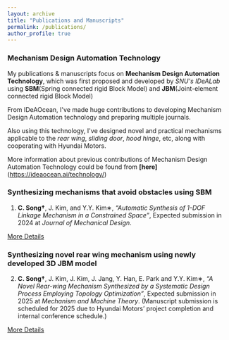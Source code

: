 ```yaml
---
layout: archive
title: "Publications and Manuscripts"
permalink: /publications/
author_profile: true
---
```


### Mechanism Design Automation Technology
My publications & manuscripts focus on **Mechanism Design Automation Technology**, which was first proposed and developed by *SNU's IDeALab* using **SBM**(Spring connected rigid Block Model) and **JBM**(Joint-element connected rigid
Block Model)

From IDeAOcean, I've made huge contributions to developing Mechanism Design Automation technology and preparing multiple journals.

Also using this technology, I've designed novel and practical mechanisms applicable to the *rear wing*, *sliding door*, *hood hinge*, etc, along with cooperating with Hyundai Motors.

More information about previous contributions of Mechanism Design Automation Technology could be found from **[here]**(https://ideaocean.ai/technology/)

### Synthesizing mechanisms that avoid obstacles using SBM
1. **C. Song†**, J. Kim, and Y.Y. Kim∗, *“Automatic Synthesis of 1-DOF Linkage Mechanism in a Constrained Space”*, Expected
submission in 2024 at *Journal of Mechanical Design*.

[More Details](https://cksdml1014.github.io/chanisong//publication/2009-10-01-paper-title-number-1)

### Synthesizing novel rear wing mechanism using newly developed 3D JBM model
2. **C. Song†**, J. Kim, J. Kim, J. Jang, Y. Han, E. Park and Y.Y. Kim∗, *“A Novel Rear-wing Mechanism Synthesized by a
Systematic Design Process Employing Topology Optimization”*, Expected submission in 2025 at *Mechanism and Machine
Theory*.
(Manuscript submission is scheduled for 2025 due to Hyundai Motors’ project completion and internal conference schedule.)

[More Details](https://cksdml1014.github.io/chanisong//publications/2010-10-01-paper-title-number-2)
